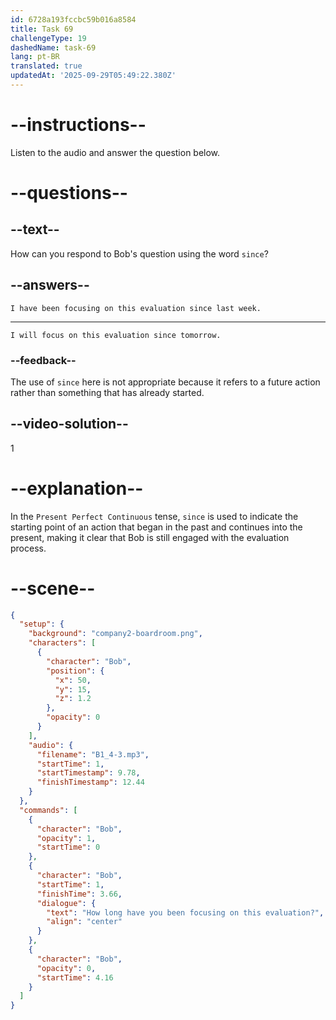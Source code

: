 ```yaml
---
id: 6728a193fccbc59b016a8584
title: Task 69
challengeType: 19
dashedName: task-69
lang: pt-BR
translated: true
updatedAt: '2025-09-29T05:49:22.380Z'
---
```


<!-- (audio) Bob: How long have you been focusing on this evaluation? -->

<!-- SPEAKING -->

# --instructions--

Listen to the audio and answer the question below.

# --questions--

## --text--

How can you respond to Bob's question using the word `since`?

## --answers--

`I have been focusing on this evaluation since last week.`

---

`I will focus on this evaluation since tomorrow.`

### --feedback--

The use of `since` here is not appropriate because it refers to a future action rather than something that has already started.

## --video-solution--

1

# --explanation--

In the `Present Perfect Continuous` tense, `since` is used to indicate the starting point of an action that began in the past and continues into the present, making it clear that Bob is still engaged with the evaluation process.

# --scene--

```json
{
  "setup": {
    "background": "company2-boardroom.png",
    "characters": [
      {
        "character": "Bob",
        "position": {
          "x": 50,
          "y": 15,
          "z": 1.2
        },
        "opacity": 0
      }
    ],
    "audio": {
      "filename": "B1_4-3.mp3",
      "startTime": 1,
      "startTimestamp": 9.78,
      "finishTimestamp": 12.44
    }
  },
  "commands": [
    {
      "character": "Bob",
      "opacity": 1,
      "startTime": 0
    },
    {
      "character": "Bob",
      "startTime": 1,
      "finishTime": 3.66,
      "dialogue": {
        "text": "How long have you been focusing on this evaluation?",
        "align": "center"
      }
    },
    {
      "character": "Bob",
      "opacity": 0,
      "startTime": 4.16
    }
  ]
}
```
